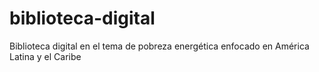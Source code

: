 # biblioteca-digital
Biblioteca digital en el tema de pobreza energética enfocado en América Latina y el Caribe
